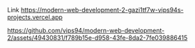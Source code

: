 Link https://modern-web-development-2-gazi1tf7w-vips94s-projects.vercel.app


https://github.com/vips94/modern-web-development-2/assets/49430831/f789b15e-d958-43fe-8da2-7fe039886415

